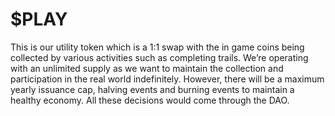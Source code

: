 # $PLAY

This is our utility token which is a 1:1 swap with the in game coins being collected by various activities such as completing trails. We’re operating with an unlimited supply as we want to maintain the collection and participation in the real world indefinitely. However, there will be a maximum yearly issuance cap, halving events and burning events to maintain a healthy economy. All these decisions would come through the DAO.
